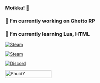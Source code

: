 ### Moikka! 👋
### 🔭 I’m currently working on Ghetto RP
### 🌱 I’m currently learning Lua, HTML

<p align="left">
    <a href="https://steamcommunity.com/id/Phuiddi/" target="blank_">
      <img alt="Steam" src="https://img.shields.io/badge/Steam-431-081a2a?style=for-the-badge&logo=steam&logoColor=ffffff&logoWidth=25?color=ffffff">
   </a>
</p>

<p align="left">
    <a href="https://steamcommunity.com/id/phuidxz" target="blank_">
      <img alt="Steam" src="https://img.shields.io/badge/Steam-Phuid-081a2a?style=for-the-badge&logo=steam&logoColor=ffffff&logoWidth=25?color=ffffff">
   </a>

</p>

<p align="left">
    <a href="https://steamcommunity.com/id/phuidxz" target="blank_">
      <img alt="Discord" src="https://img.shields.io/badge/Discord-Ghetto-081a2a?style=for-the-badge&logo=discord&logoColor=ffffff&logoWidth=25?color=ffffff">
   </a>

</p>

<div align="left">
    <img width="150" height="25" src="https://komarev.com/ghpvc/?username=PhuidY&style=for-the-badge&color=081a2a" alt="PhuidY" />
</div>
